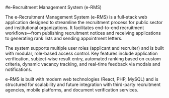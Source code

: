#e-Recruitment Management System (e-RMS)

The e-Recruitment Management System (e-RMS) is a full-stack web application designed to streamline the recruitment process for public sector and institutional organizations. It facilitates end-to-end recruitment workflows—from publishing recruitment notices and receiving applications to generating rank lists and sending appointment letters.

The system supports multiple user roles (applicant and recruiter) and is built with modular, role-based access control. Key features include application verification, subject-wise result entry, automated ranking based on custom criteria, dynamic vacancy tracking, and real-time feedback via modals and notifications.

e-RMS is built with modern web technologies (React, PHP, MySQL) and is structured for scalability and future integration with third-party recruitment agencies, mobile platforms, and document verification services.
